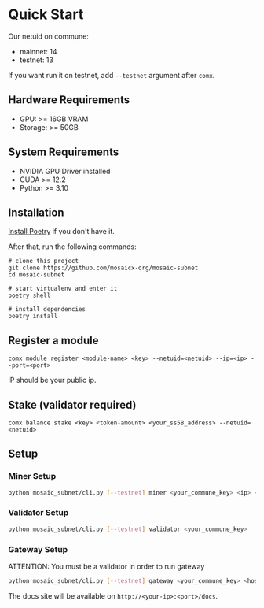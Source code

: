 # Quick Start

Our netuid on commune:

* mainnet: 14
* testnet: 13

If you want run it on testnet, add `--testnet` argument after `comx`.

## Hardware Requirements

* GPU: >= 16GB VRAM
* Storage: >= 50GB

## System Requirements

* NVIDIA GPU Driver installed
* CUDA >= 12.2
* Python >= 3.10

## Installation

[Install Poetry](https://python-poetry.org/docs/) if you don't have it.

After that, run the following commands:

```
# clone this project
git clone https://github.com/mosaicx-org/mosaic-subnet
cd mosaic-subnet

# start virtualenv and enter it
poetry shell

# install dependencies
poetry install
```

## Register a module

```
comx module register <module-name> <key> --netuid=<netuid> --ip=<ip> --port=<port>
```

IP should be your public ip.

## Stake (validator required)

```
comx balance stake <key> <token-amount> <your_ss58_address> --netuid=<netuid>
```

## Setup

### Miner Setup

```bash
python mosaic_subnet/cli.py [--testnet] miner <your_commune_key> <ip> <port>
```

### Validator Setup

```bash
python mosaic_subnet/cli.py [--testnet] validator <your_commune_key>
```

### Gateway Setup

ATTENTION: You must be a validator in order to run gateway

```bash
python mosaic_subnet/cli.py [--testnet] gateway <your_commune_key> <host> <port>
```

The docs site will be available on `http://<your-ip>:<port>/docs`.



